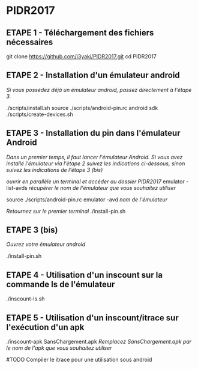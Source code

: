 # PIDR2017

## ETAPE 1 - Téléchargement des fichiers nécessaires
git clone https://github.com/i3yaki/PIDR2017.git
cd PIDR2017

## ETAPE 2 - Installation d'un émulateur android
*Si vous possédez déjà un émulateur android, passez directement à l'étape 3.*

./scripts/install.sh
source ./scripts/android-pin.rc
android sdk
./scripts/create-devices.sh

## ETAPE 3 - Installation du pin dans l'émulateur Android
*Dans un premier temps, il faut lancer l'émulateur Android.
Si vous avez installé l'émulateur via l'étape 2 suivez les indications ci-dessous, sinon suivez les indications de l'étape 3 (bis)*

*ouvrir en parallèle un terminal et accéder au dossier PIDR2017*
emulator -list-avds
*récupérer le nom de l'émulateur que vous souhaitez utiliser*

source ./scripts/android-pin.rc
emulator -avd *nom de l'émulateur*

*Retournez sur le premier terminal*
./install-pin.sh

## ETAPE 3 (bis)

*Ouvrez votre émulateur android*

./install-pin.sh

## ETAPE 4 - Utilisation d'un inscount sur la commande ls de l'émulateur

./inscount-ls.sh

## ETAPE 5 - Utilisation d'un inscount/itrace sur l'exécution d'un apk
./inscount-apk SansChargement.apk
*Remplacez SansChargement.apk par le nom de l'apk que vous souhaitez utiliser*

#TODO
Compiler le itrace pour une utilisation sous android

